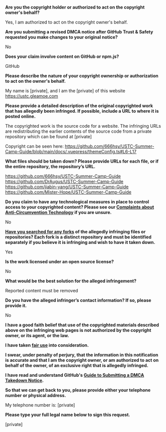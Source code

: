 **Are you the copyright holder or authorized to act on the copyright owner's behalf?**

Yes, I am authorized to act on the copyright owner's behalf.

**Are you submitting a revised DMCA notice after GitHub Trust & Safety requested you make changes to your original notice?**

No

**Does your claim involve content on GitHub or npm.js?**

GitHub

**Please describe the nature of your copyright ownership or authorization to act on the owner's behalf.**

My name is [private], and I am the [private] of this website https://ustc.gleamoe.com

**Please provide a detailed description of the original copyrighted work that has allegedly been infringed. If possible, include a URL to where it is posted online.**

The copyrighted work is the source code for a website. The infringing URLs are redistributing the earlier contents of the source code from a private repository which can be found at [private]

Copyright can be seen here: https://github.com/666hsy/USTC-Summer-Camp-Guide/blob/main/docs/.vuepress/themeConfig.ts#L6-L17

**What files should be taken down? Please provide URLs for each file, or if the entire repository, the repository’s URL.**

https://github.com/666hsy/USTC-Summer-Camp-Guide  
https://github.com/DrAugus/USTC-Summer-Camp-Guide  
https://github.com/jiabin-yang/USTC-Summer-Camp-Guide  
https://github.com/Mister-Hope/USTC-Summer-Camp-Guide  

**Do you claim to have any technological measures in place to control access to your copyrighted content? Please see our <a href="https://docs.github.com/articles/guide-to-submitting-a-dmca-takedown-notice#complaints-about-anti-circumvention-technology">Complaints about Anti-Circumvention Technology</a> if you are unsure.**

No

**<a href="https://docs.github.com/articles/dmca-takedown-policy#b-what-about-forks-or-whats-a-fork">Have you searched for any forks</a> of the allegedly infringing files or repositories? Each fork is a distinct repository and must be identified separately if you believe it is infringing and wish to have it taken down.**

Yes

**Is the work licensed under an open source license?**

No

**What would be the best solution for the alleged infringement?**

Reported content must be removed

**Do you have the alleged infringer’s contact information? If so, please provide it.**

No

**I have a good faith belief that use of the copyrighted materials described above on the infringing web pages is not authorized by the copyright owner, or its agent, or the law.**

**I have taken <a href="https://www.lumendatabase.org/topics/22">fair use</a> into consideration.**

**I swear, under penalty of perjury, that the information in this notification is accurate and that I am the copyright owner, or am authorized to act on behalf of the owner, of an exclusive right that is allegedly infringed.**

**I have read and understand GitHub's <a href="https://docs.github.com/articles/guide-to-submitting-a-dmca-takedown-notice/">Guide to Submitting a DMCA Takedown Notice</a>.**

**So that we can get back to you, please provide either your telephone number or physical address.**

My telephone number is: [private]

**Please type your full legal name below to sign this request.**

[private]
